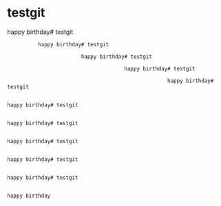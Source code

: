 # testgit

happy birthday# testgit

              happy birthday# testgit

                            happy birthday# testgit

                                          happy birthday# testgit

                                                        happy birthday# testgit

                                                                      happy birthday# testgit

                                                                                    happy birthday# testgit

                                                                                                  happy birthday# testgit

                                                                                                                happy birthday# testgit

                                                                                                                              happy birthday# testgit

                                                                                                                                            happy birthday